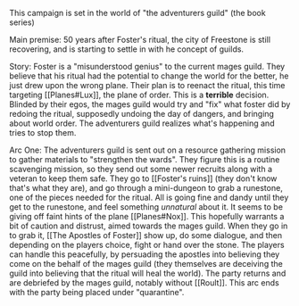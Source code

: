 This campaign is set in the world of "the adventurers guild" (the book series)

Main premise:
	50 years after Foster's ritual, the city of Freestone is still recovering, and is starting to settle in with he concept of guilds. 

Story:
	Foster is a "misunderstood genius" to the current mages guild. They believe that his ritual had the potential to change the world for the better, he just drew upon the wrong plane. Their plan is to reenact the ritual, this time targeting [[Planes#Lux]], the plane of order. This is a **terrible** decision. Blinded by their egos, the mages guild would try and "fix" what foster did by redoing the ritual, supposedly undoing the day of dangers, and bringing about world order. The adventurers guild realizes what's happening and tries to stop them.

Arc One:
	The adventurers guild is sent out on a resource gathering mission to gather materials to "strengthen the wards". They figure this is a routine scavenging mission, so they send out some newer recruits along with a veteran to keep them safe. They go to [[Foster's ruins]] (they don't know that's what they are), and go through a mini-dungeon to grab a runestone, one of the pieces needed for the ritual. All is going fine and dandy until they get to the runestone, and feel something *unnatural* about it. It seems to be giving off faint hints of the plane [[Planes#Nox]]. This hopefully warrants a bit of caution and distrust, aimed towards the mages guild. When they go in to grab it, [[The Apostles of Foster]] show up, do some dialogue, and then depending on the players choice, fight or hand over the stone. The players can handle this peacefully, by persuading the apostles into believing they come on the behalf of the mages guild (they themselves are deceiving the guild into believing that the ritual will heal the world). The party returns and are debriefed by the mages guild, notably without [[Roult]]. 
	This arc ends with the party being placed under "quarantine". 